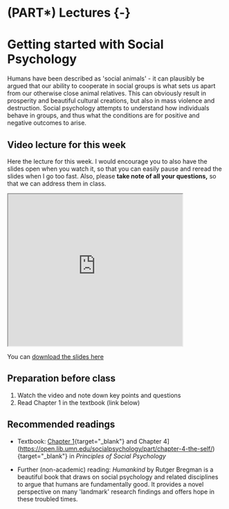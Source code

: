 # (PART\*) Lectures {-}

# Getting started with Social Psychology

Humans have been described as 'social animals' - it can plausibly be argued that our ability to cooperate in social groups is what sets us apart from our otherwise close animal relatives. This can obviously result in prosperity and beautiful cultural creations, but also in mass violence and destruction. Social psychology attempts to understand how individuals behave in groups, and thus what the conditions are for positive and negative outcomes to arise.

## Video lecture for this week

Here the lecture for this week. I would encourage you to also have the slides open when you watch it, so that you can easily pause and reread the slides when I go too fast. Also, please **take note of all your questions,** so that we can address them in class.

<iframe src=" https://www.youtube.com/embed/GRh51ZZiT0Q?rel=0&modestbranding=1&loop=1&playlist=GRh51ZZiT0Q " allowfullscreen width=80% height=350></iframe>

You can <a href="./files/Lecture_1_-_intro_to_social_psychology.pptx">
download the slides here</a>

## Preparation before class

1. Watch the video and note down key points and questions 
2. Read Chapter 1 in the textbook (link below)

## Recommended readings

* Textbook: [Chapter 1](https://open.lib.umn.edu/socialpsychology/part/chapter-1-introducing-social-psychology/){target="_blank"} and Chapter 4](https://open.lib.umn.edu/socialpsychology/part/chapter-4-the-self/){target="_blank"} in *Principles of Social Psychology*

* Further (non-academic) reading: *Humankind* by Rutger Bregman is a beautiful book that draws on social psychology and related disciplines to argue that humans are fundamentally good. It provides a novel perspective on many 'landmark' research findings and offers hope in these troubled times.


